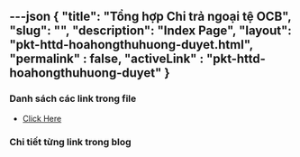 ---json
{
    "title": "Tổng hợp Chi trả ngoại tệ OCB",
    "slug": "",
    "description": "Index Page",
    "layout": "pkt-httd-hoahongthuhuong-duyet.html",
    "permalink" : false,
    "activeLink" : "pkt-httd-hoahongthuhuong-duyet"
}
---



### Danh sách các link trong file
- [Click Here](./blog-list.html)

### Chi tiết từng link trong blog